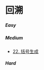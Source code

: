# 回溯

##### Easy

##### Medium
* [22. 括号生成](https://leetcode-cn.com/problems/generate-parentheses/)
##### Hard
